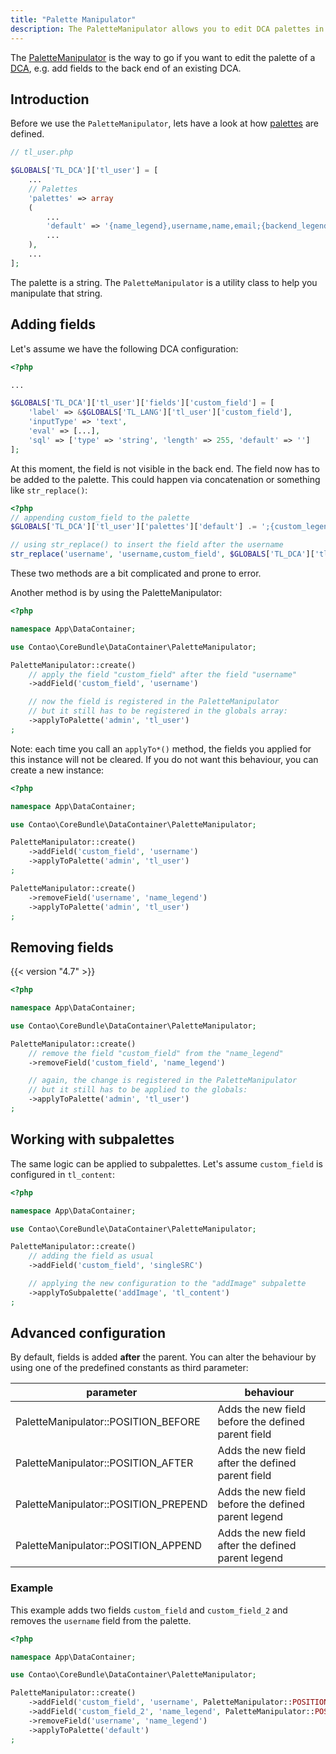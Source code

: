 ```yaml
---
title: "Palette Manipulator"
description: The PaletteManipulator allows you to edit DCA palettes in a more convenient way.
---
```


The [PaletteManipulator](https://github.com/contao/contao/blob/master/core-bundle/src/DataContainer/PaletteManipulator.php) is the way to go if you want to edit the palette of a [DCA](../dca), e.g. add fields to the back end of an existing DCA.

## Introduction
Before we use the `PaletteManipulator`, lets have a look at how [palettes](../../reference/dca/palettes) are defined.
```php
// tl_user.php

$GLOBALS['TL_DCA']['tl_user'] = [
    ...
    // Palettes
	'palettes' => array
	(
        ...
        'default' => '{name_legend},username,name,email;{backend_legend:hide},language,uploader,showHelp,thumbnails,useRTE,useCE;{theme_legend:hide},backendTheme,fullscreen;{password_legend:hide},pwChange,password;{admin_legend},admin;{groups_legend},groups,inherit;{account_legend},disable,start,stop'
        ...
    ),
    ...
];
```

The palette is a string. The `PaletteManipulator` is a utility class to help you manipulate that string.

## Adding fields

Let's assume we have the following DCA configuration:
```php
<?php

...

$GLOBALS['TL_DCA']['tl_user']['fields']['custom_field'] = [
    'label' => &$GLOBALS['TL_LANG']['tl_user']['custom_field'],
    'inputType' => 'text',
    'eval' => [...],
    'sql' => ['type' => 'string', 'length' => 255, 'default' => '']
];
```

At this moment, the field is not visible in the back end. 
The field now has to be added to the palette. This could happen via concatenation or something like `str_replace()`:

```php
<?php
// appending custom_field to the palette
$GLOBALS['TL_DCA']['tl_user']['palettes']['default'] .= ';{custom_legend},custom_field';

// using str_replace() to insert the field after the username
str_replace('username', 'username,custom_field', $GLOBALS['TL_DCA']['tl_user']['palettes']['default']);
```

These two methods are a bit complicated and prone to error.

Another method is by using the PaletteManipulator:

```php
<?php

namespace App\DataContainer;

use Contao\CoreBundle\DataContainer\PaletteManipulator;

PaletteManipulator::create()
    // apply the field "custom_field" after the field "username"
    ->addField('custom_field', 'username')

    // now the field is registered in the PaletteManipulator
    // but it still has to be registered in the globals array:
    ->applyToPalette('admin', 'tl_user') 
;
```

Note: each time you call an `applyTo*()` method, the fields you applied for this instance will not be cleared.
If you do not want this behaviour, you can create a new instance:

```php
<?php

namespace App\DataContainer;

use Contao\CoreBundle\DataContainer\PaletteManipulator;

PaletteManipulator::create()
    ->addField('custom_field', 'username')
    ->applyToPalette('admin', 'tl_user') 
;

PaletteManipulator::create()
    ->removeField('username', 'name_legend')
    ->applyToPalette('admin', 'tl_user') 
;

```

## Removing fields
{{< version "4.7" >}}

```php
<?php

namespace App\DataContainer;

use Contao\CoreBundle\DataContainer\PaletteManipulator;

PaletteManipulator::create()
    // remove the field "custom_field" from the "name_legend"
    ->removeField('custom_field', 'name_legend')

    // again, the change is registered in the PaletteManipulator
    // but it still has to be applied to the globals:
    ->applyToPalette('admin', 'tl_user')
;
```

## Working with subpalettes

The same logic can be applied to subpalettes. Let's assume `custom_field` is configured in `tl_content`:

```php
<?php

namespace App\DataContainer;

use Contao\CoreBundle\DataContainer\PaletteManipulator;

PaletteManipulator::create()
    // adding the field as usual
    ->addField('custom_field', 'singleSRC')

    // applying the new configuration to the "addImage" subpalette
    ->applyToSubpalette('addImage', 'tl_content')
;
```

## Advanced configuration

By default, fields is added **after** the parent. You can alter the behaviour by using one of the predefined constants as third parameter:

| parameter                            | behaviour                                           |
|--------------------------------------|-----------------------------------------------------|
| PaletteManipulator::POSITION_BEFORE  | Adds the new field before the defined parent field  |
| PaletteManipulator::POSITION_AFTER   | Adds the new field after the defined parent field   |
| PaletteManipulator::POSITION_PREPEND | Adds the new field before the defined parent legend |
| PaletteManipulator::POSITION_APPEND  | Adds the new field after the defined parent legend  |


### Example

This example adds two fields `custom_field` and `custom_field_2` and removes the `username` field from the palette.

```php
<?php

namespace App\DataContainer;

use Contao\CoreBundle\DataContainer\PaletteManipulator;

PaletteManipulator::create()
    ->addField('custom_field', 'username', PaletteManipulator::POSITION_AFTER)
    ->addField('custom_field_2', 'name_legend', PaletteManipulator::POSITION_APPEND)
    ->removeField('username', 'name_legend')
    ->applyToPalette('default')
;
```
